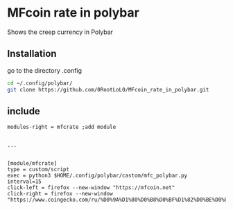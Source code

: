 # MFcoin rate in polybar

Shows the creep currency in Polybar

## Installation

go to the directory .config 

```bash
cd ~/.config/polybar/
git clone https://github.com/0RootLoL0/MFcoin_rate_in_polybar.git
```

## include

```
modules-right = mfcrate ;add module


...


[module/mfcrate]
type = custom/script
exec = python3 $HOME/.config/polybar/castom/mfc_polybar.py
interval=15
click-left = firefox --new-window "https://mfcoin.net"
click-right = firefox --new-window "https://www.coingecko.com/ru/%D0%9A%D1%80%D0%B8%D0%BF%D1%82%D0%BE%D0%B2%D0%B0%D0%BB%D1%8E%D1%82%D1%8B/mfcoin"
```
